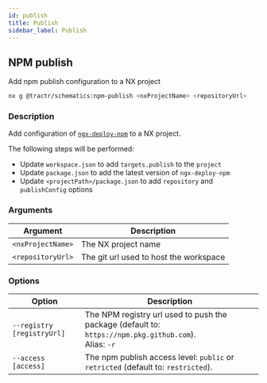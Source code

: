```yaml
---
id: publish
title: Publish
sidebar_label: Publish
---
```


## NPM publish

Add npm publish configuration to a NX project

```bash
nx g @tractr/schematics:npm-publish <nxProjectName> <repositoryUrl>
```

### Description

Add configuration of [`ngx-deploy-npm`](https://github.com/bikecoders/ngx-deploy-npm) to a NX project.

The following steps will be performed:

- Update `workspace.json` to add `targets.publish` to the `project`
- Update `package.json` to add the latest version of `ngx-deploy-npm`
- Update `<projectPath>/package.json` to add `repository` and `publishConfig` options

### Arguments

| Argument          | Description                            |
| ----------------- | -------------------------------------- |
| `<nxProjectName>` | The NX project name                    |
| `<repositoryUrl>` | The git url used to host the workspace |

### Options

| Option                         | Description                                                                                                           |
| ------------------------------ | --------------------------------------------------------------------------------------------------------------------- |
| `--registry [registryUrl]`     | The NPM registry url used to push the package (default to: `https://npm.pkg.github.com`).<br/> Alias: `-r`            |                        |
| `--access [access]`            | The npm publish access level: `public` or `retricted` (default to: `restricted`).                                     |
